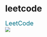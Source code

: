 # leetcode
<div>
	<style>
		.link
			{
				font-size: 20px;
				text-decoration: none;
				color: rgb(0, 113, 133);
			}
	</style>
	<a class="link" href="https://leetcode.com/niboukha/" target="_blank">
	LeetCode
</a>

</div>
<div
style="width=100%;" align="center">
	<img style="display:block; width=100%;" align="center" src="https://leetcard.jacoblin.cool/niboukha?ext=heatmap"
/>
</div>
